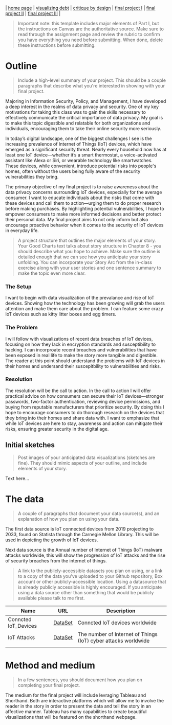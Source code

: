 | [home page](https://cmustudent.github.io/tswd-portfolio-templates/) | [visualizing debt](visualizing-government-debt) | [critique by design](critique-by-design) | [final project I](final-project-part-one) | [final project II](final-project-part-two) | [final project III](final-project-part-three) |


> Important note: this template includes major elements of Part I, but the instructions on Canvas are the authoritative source.  Make sure to read through the assignment page and review the rubric to confirm you have everything you need before submitting.  When done, delete these instructions before submitting.

# Outline
> Include a high-level summary of your project.  This should be a couple paragraphs that describe what you're interested in showing with your final project. 
 
Majoring in Information Security, Policy, and Management, I have developed a deep interest in the realms of data privacy and security. One of my key motivations for taking this class was to gain the skills necessary to effectively communicate the critical importance of data privacy. My goal is to make this topic digestible and relatable for both organizations and individuals, encouraging them to take their online security more seriously.

In today’s digital landscape, one of the biggest challenges I see is the increasing prevalence of Internet of Things (IoT) devices, which have emerged as a significant security threat. Nearly every household now has at least one IoT device—whether it’s a smart thermostat, a voice-activated assistant like Alexa or Siri, or wearable technology like smartwatches. These devices, while convenient, introduce potential risks into people's homes, often without the users being fully aware of the security vulnerabilities they bring.

The primary objective of my final project is to raise awareness about the data privacy concerns surrounding IoT devices, especially for the average consumer. I want to educate individuals about the risks that come with these devices and call them to action—urging them to do proper research before making purchases. By highlighting potential vulnerabilities, I hope to empower consumers to make more informed decisions and better protect their personal data. My final project aims to not only inform but also encourage proactive behavior when it comes to the security of IoT devices in everyday life.

> A project structure that outlines the major elements of your story.  Your Good Charts text talks about story structure in Chapter 8 - you should describe what you hope to achieve.  Make sure the outline is detailed enough that we can see how you anticipate your story unfolding.  You can incorporate your Story Arc from the in-class exercise along with your user stories and one sentence summary to make the topic even more clear.
>
> 

### The Setup 
I want to begin with data visualization of the prevalance and rise of IoT devices. Showing how the technology has been growing will grab the users attention and make them care about the problem. I can feature some crazy IoT devices such as kitty litter boxes and egg timers. 

### The Problem
I will follow with visualizations of recent data breaches of IoT devices, focusing on how they lack in encryption standards and susceptibility to hacking. I can incorproate recent breaches and vulnerabilities that have been exposed in real life to make the story more tangible and digestible. The reader at this point should understand the problems with IoT devices in their homes and undersand their suscepitbility to vulnerabilities and risks. 

### Resolution
The resolution will be the call to action. In the call to action I will offer practical advice on how consumers can secure their IoT devices—stronger passwords, two-factor authentication, reviewing device permissions, and buying from reputable manufacturers that prioritize security. By doing this I hope to encourage consumers to do thorough research on the devices that they bring into their homes and share data with. I want to emphasize that while IoT devices are here to stay, awareness and action can mitigate their risks, ensuring greater security in the digital age.

## Initial sketches
> Post images of your anticipated data visualizations (sketches are fine). They should mimic aspects of your outline, and include elements of your story.  

Text here...

# The data
> A couple of paragraphs that document your data source(s), and an explanation of how you plan on using your data. 

The first data source is IoT connected devices from 2019 projecting to 2033, found on Statista through the Carnegie Mellon Library. This will be used in depicting the growth of IoT devices. 

Next data source is the Annual number of Internet of Things (IoT) malware attacks worldwide, this will show the progression of IoT attacks and the rise of security breaches from the internet of things. 

> A link to the publicly-accessible datasets you plan on using, or a link to a copy of the data you've uploaded to your Github repository, Box account or other publicly-accessible location. Using a datasource that is already publicly accessible is highly encouraged.  If you anticipate using a data source other than something that would be publicly available please talk to me first. 

| Name | URL | Description |
|------|-----|-------------|
|Conncted IoT_Devices | [DataSet](https://github.com/sgolunova/TellingStoriesWithData/blob/main/IoT_Attacks.xlsx)| Conncted IoT devices worldwide|
|IoT Attacks|[DataSet](IoT_Attacks.xslx)|The number of Internet of Things (IoT) cyber attacks worldwide|
|      |     |             |

# Method and medium
> In a few sentences, you should document how you plan on completing your final project. 

The medium for the final project will include levraging Tableau and Shorthand. Both are interactive platforms which will allow me to involve the reader in the story in order to present the data and tell the story in an affective manner. Tableau has many capabilities to create beautiful visualizations that will be featured on the shorthand webpage. 
